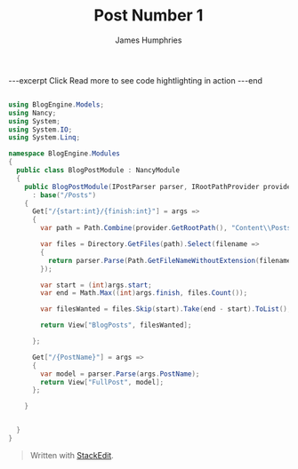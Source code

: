 ﻿---
author: James Humphries
categories: testing
title: Post Number 1
created: 25/07/2014 07:00:00 GMT
---
---excerpt
Click Read more to see code hightlighting in action
---end

```csharp

using BlogEngine.Models;
using Nancy;
using System;
using System.IO;
using System.Linq;

namespace BlogEngine.Modules
{
  public class BlogPostModule : NancyModule
  {
    public BlogPostModule(IPostParser parser, IRootPathProvider provider)
      : base("/Posts")
    {
      Get["/{start:int}/{finish:int}"] = args =>
      {
        var path = Path.Combine(provider.GetRootPath(), "Content\\Posts");

        var files = Directory.GetFiles(path).Select(filename =>
        {
          return parser.Parse(Path.GetFileNameWithoutExtension(filename));
        });

        var start = (int)args.start;
        var end = Math.Max((int)args.finish, files.Count());

        var filesWanted = files.Skip(start).Take(end - start).ToList();

        return View["BlogPosts", filesWanted];

      };

      Get["/{PostName}"] = args =>
      {
        var model = parser.Parse(args.PostName);
        return View["FullPost", model];
      };

    }


  }
}
```
> Written with [StackEdit](https://stackedit.io/).